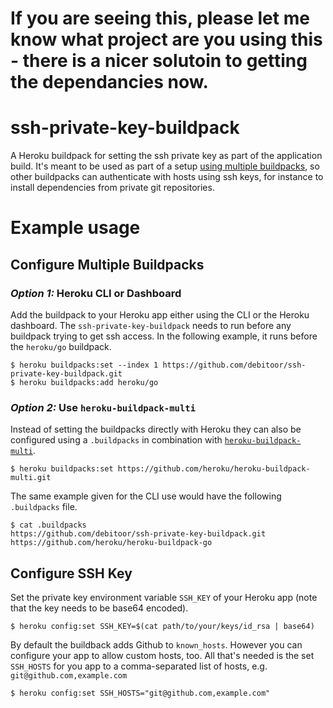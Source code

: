 # If you are seeing this, please let me know what project are you using this - there is a nicer solutoin to getting the dependancies now. 

# ssh-private-key-buildpack

A Heroku buildpack for setting the ssh private key as part of the application build. It's meant to be used as part of a setup [using multiple buildpacks](https://devcenter.heroku.com/articles/using-multiple-buildpacks-for-an-app), so other buildpacks can authenticate with hosts using ssh keys, for instance to install dependencies from private git repositories.

# Example usage

## Configure Multiple Buildpacks
### _Option 1:_ Heroku CLI or Dashboard
Add the buildpack to your Heroku app either using the CLI or the Heroku dashboard. The `ssh-private-key-buildpack` needs to run before any buildpack trying to get ssh access. In the following example, it runs before the `heroku/go` buildpack.

    $ heroku buildpacks:set --index 1 https://github.com/debitoor/ssh-private-key-buildpack.git
    $ heroku buildpacks:add heroku/go

### _Option 2:_ Use `heroku-buildpack-multi`
Instead of setting the buildpacks directly with Heroku they can also be configured using a `.buildpacks` in combination with [`heroku-buildpack-multi`]( https://github.com/heroku/heroku-buildpack-multi).

    $ heroku buildpacks:set https://github.com/heroku/heroku-buildpack-multi.git  
The same example given for the CLI use would have the following `.buildpacks` file.

    $ cat .buildpacks
    https://github.com/debitoor/ssh-private-key-buildpack.git
    https://github.com/heroku/heroku-buildpack-go

## Configure SSH Key

Set the private key environment variable `SSH_KEY` of your Heroku app (note that the key needs to be base64 encoded).

    $ heroku config:set SSH_KEY=$(cat path/to/your/keys/id_rsa | base64)

By default the buildback adds Github to `known_hosts`. However you can configure your app to allow custom hosts, too. All that's needed is the set `SSH_HOSTS` for you app to a comma-separated list of hosts, e.g. `git@github.com,example.com`

    $ heroku config:set SSH_HOSTS="git@github.com,example.com"
